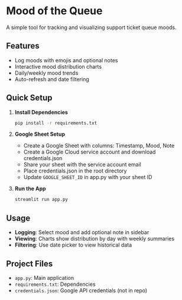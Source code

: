 # Mood of the Queue

A simple tool for tracking and visualizing support ticket queue moods.

## Features
- Log moods with emojis and optional notes
- Interactive mood distribution charts 
- Daily/weekly mood trends
- Auto-refresh and date filtering

## Quick Setup

1. **Install Dependencies**
   ```bash
   pip install -r requirements.txt
   ```

2. **Google Sheet Setup**
   - Create a Google Sheet with columns: Timestamp, Mood, Note
   - Create a Google Cloud service account and download credentials.json
   - Share your sheet with the service account email
   - Place credentials.json in the root directory
   - Update `GOOGLE_SHEET_ID` in app.py with your sheet ID

3. **Run the App**
   ```bash
   streamlit run app.py
   ```

## Usage
- **Logging**: Select mood and add optional note in sidebar
- **Viewing**: Charts show distribution by day with weekly summaries
- **Filtering**: Use date picker to view historical data


## Project Files
- `app.py`: Main application
- `requirements.txt`: Dependencies
- `credentials.json`: Google API credentials (not in repo)

